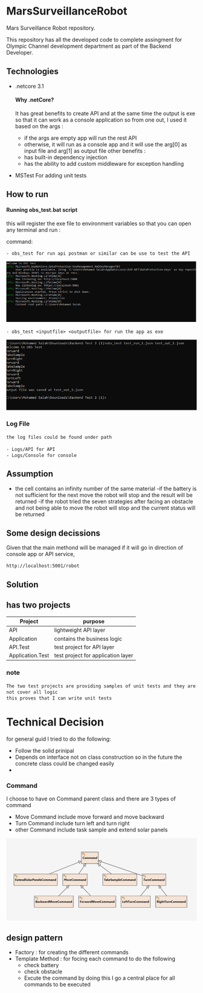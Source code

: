 # MarsSurveillanceRobot

Mars Surveillance Robot repository.

This repository has all the developed code to complete assingment for Olympic Channel development department as part of the Backend Developer.



## Technologies
- .netcore 3.1

    #### Why .netCore?
    It has great benefits to create API and at the same time the output is exe so that it can work as a console application
    so from one out, I used it based on the args :
    - if the args are empty app will run the rest API
    - otherwise, it will run as a console app and it will use the arg[0] as input file and arg[1] as output file
    other benefits :
    - has built-in dependency injection
    - has the ability to add custom middleware for exception handling
    
- MSTest 
    For adding unit tests

## How to run 

#### Running obs_test.bat script
this will register the exe file to environment variables so that you can open any terminal and run :

command:

    - obs_test for run api postman or similar can be use to test the API
![](images/APIRun.PNG)
    
    - obs_test <inputfile> <outputfile> for run the app as exe
![](images/ConsoleRun.PNG)
    
### Log File
    the log files could be found under path 
    
    - Logs/API for API
    - Logs/Console for console 

## Assumption
- the cell contains an infinity number of the same material 
-if the battery is not sufficient for the next move the robot will stop and the result will be returned
-if the robot tried the seven strategies after facing an obstacle and not being able to move the robot will stop and the current status will be returned

## Some design decissions

Given that the main methond will be managed if it will go in direction of console app or API service, 

```
http://localhost:5001/robot
```

## Solution
has two projects
----------------
Project | purpose 
--- | --- |
API|lightweight API layer
Application| contains the business logic 
API.Test| test project for API layer
Application.Test| test project for application layer

  ### note 
    The two test projects are providing samples of unit tests and they are not cover all logic
    this proves that I can write unit tests

# Technical Decision 
for general guid I tried to do the following: 

- Follow the solid prinipal
- Depends on interface not on class construction so in the future the concrete class could be changed easily
- 

### Command
I choose to have on Command parent class and there are 3 types of command
- Move Command include move forward and move backward
- Turn Command include turn left and turn right
- other Command include task sample and extend solar panels




![](images/Command.PNG)

## design pattern

- Factory : for creating the different commands
- Template Method : for focing each command to do the following
    - check battery 
    - check obstacle 
    - Excute the command
    by doing this I go a central place for all commands to be executed 












